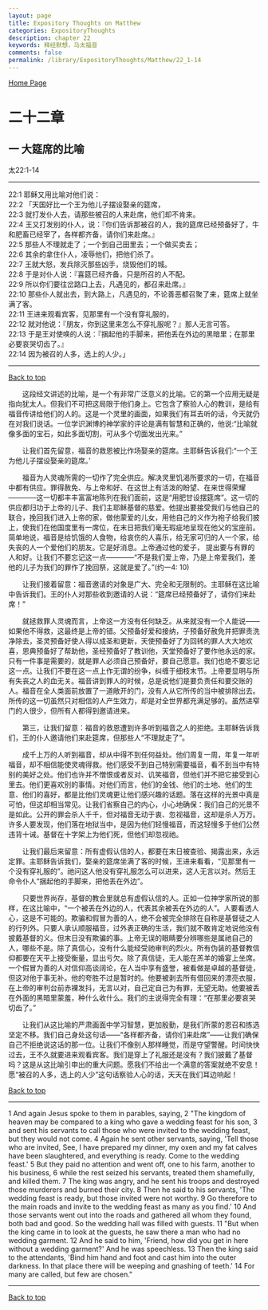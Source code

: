 ```yaml
---
layout: page
title: Expository Thoughts on Matthew
categories: ExpositoryThoughts
description: chapter 22
keywords: 释经默想，马太福音
comments: false
permalink: /library/ExpositoryThoughts/Matthew/22_1-14
---
```

[ Home Page ]({{site.baseurl}}/index) <br>

<a name="0"></a>
# 二十二章 

## 一 大筵席的比喻

太22:1-14

***

22:1 耶稣又用比喻对他们说：<br>
22:2 「天国好比一个王为他儿子摆设娶亲的筵席，<br>
22:3 就打发仆人去，请那些被召的人来赴席，他们却不肯来。<br>
22:4 王又打发别的仆人，说：『你们告诉那被召的人，我的筵席已经预备好了，牛和肥畜已经宰了，各样都齐备，请你们来赴席。』<br>
22:5 那些人不理就走了；一个到自己田里去；一个做买卖去；<br>
22:6 其余的拿住仆人，凌辱他们，把他们杀了。<br>
22:7 王就大怒，发兵除灭那些凶手，烧毁他们的城。<br>
22:8 于是对仆人说：『喜筵已经齐备，只是所召的人不配。<br>
22:9 所以你们要往岔路口上去，凡遇见的，都召来赴席。』<br>
22:10 那些仆人就出去，到大路上，凡遇见的，不论善恶都召聚了来，筵席上就坐满了客。<br>
22:11 王进来观看宾客，见那里有一个没有穿礼服的，<br>
22:12 就对他说：『朋友，你到这里来怎么不穿礼服呢？』那人无言可答。<br>
22:13 于是王对使唤的人说：『捆起他的手脚来，把他丢在外边的黑暗里；在那里必要哀哭切齿了。』<br>
22:14 因为被召的人多，选上的人少。」<br>

***

[Back to top](#0)

&emsp;&emsp;这段经文讲述的比喻，是一个有非常广泛意义的比喻。它的第一个应用无疑是指向犹太人。但我们不可把这局限于他们身上。它包含了察验人心的教训，是给有福音传讲给他们的人的。这是一个灵里的画面，如果我们有耳去听的话，今天就仍在对我们说话。一位学识渊博的神学家的评论是满有智慧和正确的，他说:“比喻就像多面的宝石，如此多面切割，可从多个切面发出光来。”

&emsp;&emsp;让我们首先留意，福音的救恩被比作场娶亲的筵席。主耶稣告诉我们:“一个王为他儿子摆设娶亲的筵席。’

&emsp;&emsp;福音为人灵魂所需的一切作了完全供应。解决灵里饥渴所要求的一切，在福音中都有供应。罪得赦免、与上帝和好、在这世上有活泼的盼望、在来世得荣耀————这一切都丰丰富富地陈列在我们面前，这是“用肥甘设摆筵席”。这一切的供应都归功于上帝的儿子、我们主耶稣基督的慈爱。他提出要接受我们与他自己的联合，挽回我们进入上帝的家，做他蒙爱的儿女，用他自己的义作为袍子给我们披上，使我们在他国度里有一席位，在末日把我们毫无瑕疵地呈现在他父的宝座前。简单地说，福音是给饥饿的人食物，给哀伤的人喜乐，给无家可归的人一个家，给失丧的人一个爱他们的朋友。它是好消息。上帝通过他的爱子， 提出要与有罪的人和好。让我们不要忘记这一点————“不是我们爱上帝，乃是上帝爱我们，差他的儿子为我们的罪作了挽回祭，这就是爱了。”(约一4: 10)

&emsp;&emsp;让我们接着留意：福音邀请的对象是广大、完全和无限制的。主耶稣在这比喻中告诉我们。王的仆人对那些收到邀请的人说：“筵席已经预备好了，请你们来赴席！”

&emsp;&emsp;就拯救罪人灵魂而言，上帝这一方没有任何缺乏。从来就没有一个人能说——如果他不得救，这最终是上帝的错。父预备好爱和接纳，子预备好赦免并把罪责洗净除去，圣灵预备好使人得以成圣和更新，天使预备好了为回转的罪人大大地欢喜，恩典预备好了帮助他，圣经预备好了教训他，天堂预备好了要作他永远的家。只有一件事是需要的，就是罪人必须自己预备好，要自己愿意。我们也绝不要忘记这一点。让我们不要在这一点上作无谓的纷争，纠缠于细枝末节。上帝要显明与所有失丧之人的血无关。福音讲到罪人的时候，总是说他们是要负责任和要交账的人。福音在全人类面前放置了一道敞开的门，没有人从它所传的当中被排除出去。所传的这一切虽然只对相信的人产生效力，却是对全世界都充满足够的。虽然进窄门的人很少，但所有人都得到邀请进来。

&emsp;&emsp;第三，让我们留意：福音的救恩遭到许多听到福音之人的拒绝。主耶稣告诉我们，王的仆人邀请他们来赴筵席，但那些人“不理就走了”。

&emsp;&emsp;成千上万的人听到福音，却从中得不到任何益处。他们周复一周，年复一年听福音，却不相信能使灵魂得救。他们感受不到自己特别需要福音，看不到当中有特别的美好之处。他们也许并不憎恨或者反对、讥笑福音，但他们并不把它接受到心里去。他们更喜欢别的事情。对他们而言，他们的金钱、他们的土地、他们的生意、他们的喜好，都是比他们灵魂更让他们感兴趣的话题。落在这样的光景中真是可怕，但这却相当常见。让我们省察自己的内心，小心地确保：我们自己的光景不是如此。公开的罪会杀人千千，但对福音无动于衷、忽视福音，这却是杀人万万。许多人要发现，他们落在地狱当中，是因为他们轻慢福音，而这轻慢多于他们公然违背十诫。基督在十字架上为他们死，但他们却忽视祂。

&emsp;&emsp;让我们最后来留意：所有虚假认信的人，都要在末日被查验、揭露出来，永远定罪。主耶稣告诉我们，娶亲的筵席坐满了客的时候，王进来看看，“见那里有一个没有穿礼服的”。祂问这人他没有穿礼服怎么可以进来，这人无言以对。然后王命令仆人“捆起他的手脚来，把他丢在外边”。

&emsp;&emsp;只要世界尚存，基督的教会里就总有虚假认信的人。正如一位神学家所说的那样，在这比喻中，“一个被丢在外边的人，代表其余被丢在外边的人”。人要看透人心，这是不可能的。欺骗和假冒为善的人，绝不会被完全排除在自称是基督徒之人的行列外。只要人承认顺服福音，过外表正确的生活，我们就不敢肯定地说他没有披戴基督的义。但末日没有欺骗的事。上帝无误的眼睛要分辨哪些是属祂自己的人，哪些不是。除了真信心，没有什么能经受祂审判的烈火。所有伪装的基督教信仰都要在天平上接受衡量，显出亏欠。除了真信徒，无人能在羔羊的婚宴上坐席。一个假冒为善的人对信仰高谈阔论，在人当中享有盛誉，被看做是卓越的基督徒，但这对他于事无补。他的夸胜不过是暂时的。他要被剥去所有借回来的漂亮衣服，在上帝的审判台前赤裸发抖，无言以对，自己定自己为有罪，无望无助。他要被丢在外面的黑暗里蒙羞，种什么收什么。我们的主说得完全有理：“在那里必要哀哭切齿了。”

&emsp;&emsp;让我们从这比喻的严肃画面中学习智慧，更加殷勤，是我们所蒙的恩召和拣选坚定不移。我们自己身处这句话——“各样都齐备，请你们来赴席”——让我们确保自己不拒绝说这话的那一位。让我们不像别人那样睡觉，而是守望警醒。时间快快过去，王不久就要进来观看宾客。我们是穿上了礼服还是没有？我们披戴了基督吗？这是从这比喻引申出的重大问题。愿我们不给出一个满意的答案就绝不安息！愿“被召的人多，选上的人少”这句话察验人心的话，天天在我们耳边响起！

[Back to top](#0)

***

1 And again Jesus spoke to them in parables, saying, 2 "The kingdom of heaven may be compared to a king who gave a wedding feast for his son, 3 and sent his servants to call those who were invited to the wedding feast, but they would not come. 4 Again he sent other servants, saying, 'Tell those who are invited, See, I have prepared my dinner, my oxen and my fat calves have been slaughtered, and everything is ready. Come to the wedding feast.' 5 But they paid no attention and went off, one to his farm, another to his business, 6 while the rest seized his servants, treated them shamefully, and killed them. 7 The king was angry, and he sent his troops and destroyed those murderers and burned their city. 8 Then he said to his servants, 'The wedding feast is ready, but those invited were not worthy. 9 Go therefore to the main roads and invite to the wedding feast as many as you find.' 10 And those servants went out into the roads and gathered all whom they found, both bad and good. So the wedding hall was filled with guests. 11 "But when the king came in to look at the guests, he saw there a man who had no wedding garment. 12 And he said to him, 'Friend, how did you get in here without a wedding garment?' And he was speechless. 13 Then the king said to the attendants, 'Bind him hand and foot and cast him into the outer darkness. In that place there will be weeping and gnashing of teeth.' 14 For many are called, but few are chosen."

***

[Back to top](#0)
